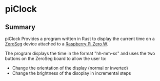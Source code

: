 <h1>piClock</h1>
<h2>Summary</h2>
<p>piClock Provides a program written in Rust to display the current time on a <a href="https://thepihut.com/products/zeroseg">ZeroSeg</a> device attached to a <a href="https://www.raspberrypi.org/products/raspberry-pi-zero-w/">Raspberry Pi Zero W</a>.
<p>The program displays the time in the format "hh-mm-ss" and uses the two buttons on the ZeroSeg board to allow the user to:
<ul>
<li>Change the orientation of the display (normal or inverted)</li>
<li>Change the brightness of the disoplay in incremental steps</li>
</ul>
